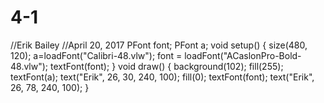 # 4-1
//Erik Bailey
//April 20, 2017
PFont font;
PFont a;
void setup() 
{
size(480, 120);
a=loadFont("Calibri-48.vlw");
font = loadFont("ACaslonPro-Bold-48.vlw");
textFont(font);
}
void draw()
{
background(102);
fill(255);
textFont(a);
text("Erik", 26, 30, 240, 100);
fill(0);
textFont(font);
text("Erik", 26, 78, 240, 100);
}
